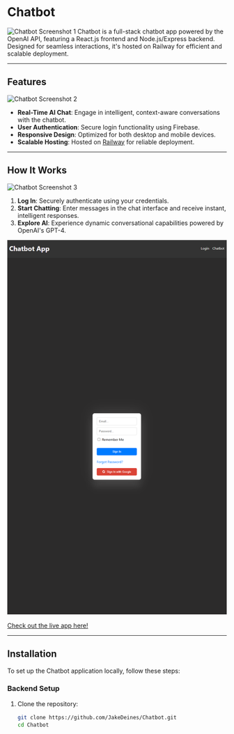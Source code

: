 # Chatbot
![Chatbot Screenshot 1](assets/chatbot-pic-1.png)
Chatbot is a full-stack chatbot app powered by the OpenAI API, featuring a React.js frontend and Node.js/Express backend. Designed for seamless interactions, it's hosted on Railway for efficient and scalable deployment.

---

## Features
![Chatbot Screenshot 2](assets/chatbot-pic-2.png)
- **Real-Time AI Chat**: Engage in intelligent, context-aware conversations with the chatbot.
- **User Authentication**: Secure login functionality using Firebase.
- **Responsive Design**: Optimized for both desktop and mobile devices.
- **Scalable Hosting**: Hosted on [Railway](https://railway.app) for reliable deployment.

---

## How It Works
![Chatbot Screenshot 3](assets/chatbot-pic-3.png)
1. **Log In**: Securely authenticate using your credentials.
2. **Start Chatting**: Enter messages in the chat interface and receive instant, intelligent responses.
3. **Explore AI**: Experience dynamic conversational capabilities powered by OpenAI's GPT-4.

<img src="https://github.com/JakeDeines/Chatbot/blob/main/Chatbot%20pic%202.png?raw=true" alt="Chatbot Screenshot 2" width="700">


[Check out the live app here!](https://your-chatbot-live-link.com)

---

## Installation

To set up the Chatbot application locally, follow these steps:

### Backend Setup

1. Clone the repository:
   ```bash
   git clone https://github.com/JakeDeines/Chatbot.git
   cd Chatbot
